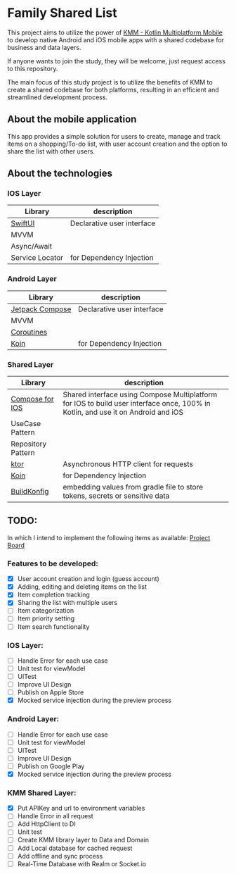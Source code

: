 # **Family Shared List**

This project aims to utilize the power of [KMM - Kotlin Multiplatform Mobile](https://kotlinlang.org/lp/mobile/) to develop native Android and iOS mobile apps with a shared codebase for business and data layers. 

If anyone wants to join the study, they will be welcome, just request access to this repository.

The main focus of this study project is to utilize the benefits of KMM to create a shared codebase for both platforms, resulting in an efficient and streamlined development process.

## About the mobile application

This app provides a simple solution for users to create, manage and track items on a shopping/To-do list, with user account creation and the option to share the list with other users.

## About the technologies

### IOS Layer
| Library | description |
| ----------- | ----------- | 
| [SwiftUI](https://developer.apple.com/xcode/swiftui/) | Declarative user interface | 
| MVVM |  |
| Async/Await |  |
| Service Locator | for Dependency Injection |

### Android Layer
| Library | description |
| ----------- | ----------- | 
| [Jetpack Compose](https://developer.android.com/jetpack/compose)  | Declarative user interface |
| MVVM | |
| [Coroutines](https://kotlinlang.org/docs/coroutines-overview.html) |  | 
| [Koin](https://insert-koin.io/) | for Dependency Injection | 

### Shared Layer
| Library | description |
| ----------- | ----------- | 
| [Compose for IOS](https://blog.jetbrains.com/kotlin/2023/05/compose-multiplatform-for-ios-is-in-alpha/) | Shared interface using Compose Multiplatform for IOS to build user interface once, 100% in Kotlin, and use it on Android and iOS |
| UseCase Pattern | |
| Repository Pattern | |
| [ktor](https://ktor.io/) | Asynchronous HTTP client for requests | 
| [Koin](https://insert-koin.io/) | for Dependency Injection | 
| [BuildKonfig](https://github.com/yshrsmz/BuildKonfig)  | embedding values from gradle file to store tokens, secrets or sensitive data |

## TODO:

In which I intend to implement the following items as available:
[Project Board](https://github.com/users/haroldjose30/projects/1/views/2)

### Features to be developed: 
- [X] User account creation and login (guess account)
- [X] Adding, editing and deleting items on the list
- [X] Item completion tracking
- [X] Sharing the list with multiple users
- [ ] Item categorization
- [ ] Item priority setting
- [ ] Item search functionality

### IOS Layer:
- [ ] Handle Error for each use case
- [ ] Unit test for viewModel
- [ ] UITest
- [ ] Improve UI Design
- [ ] Publish on Apple Store
- [X] Mocked service injection during the preview process

### Android Layer:
- [ ] Handle Error for each use case
- [ ] Unit test for viewModel
- [ ] UITest
- [ ] Improve UI Design
- [ ] Publish on Google Play
- [X] Mocked service injection during the preview process

### KMM Shared Layer: 
- [X] Put APIKey and url to environment variables
- [ ] Handle Error in all request
- [ ] Add HttpClient to DI
- [ ] Unit test
- [ ] Create KMM library layer to Data and Domain
- [ ] Add Local database for cached request
- [ ] Add offline and sync process
- [ ] Real-Time Database with Realm or Socket.io
